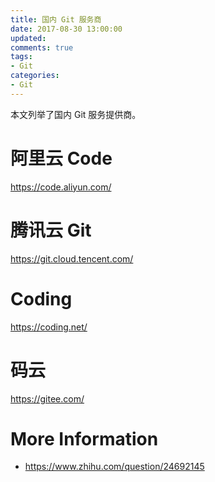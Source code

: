 ```yaml
---
title: 国内 Git 服务商
date: 2017-08-30 13:00:00
updated:
comments: true
tags:
- Git
categories:
- Git
---
```


本文列举了国内 Git 服务提供商。

<!--more-->

# 阿里云 Code

https://code.aliyun.com/

# 腾讯云 Git

https://git.cloud.tencent.com/

# Coding

https://coding.net/

# 码云

https://gitee.com/

# More Information

* https://www.zhihu.com/question/24692145
